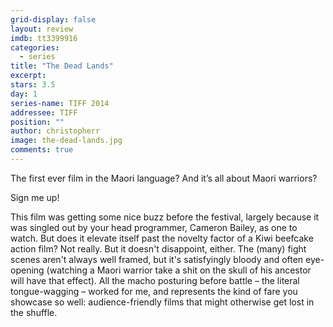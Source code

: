 ```yaml
---
grid-display: false
layout: review
imdb: tt3399916
categories: 
  - series
title: "The Dead Lands"
excerpt: 
stars: 3.5
day: 1
series-name: TIFF 2014
addressee: TIFF
position: ""
author: christopherr
image: the-dead-lands.jpg
comments: true
---
```


<p>The first ever film in the Maori language? And it’s all about Maori warriors?</p>
<p>Sign me up!<p>
<p>This film was getting some nice buzz before the festival, largely because it was singled out by your head programmer, Cameron Bailey, as one to watch. But does it elevate itself past the novelty factor of a Kiwi beefcake action film? Not really. But it doesn't disappoint, either. The (many) fight scenes aren't always well framed, but it's satisfyingly bloody and often eye-opening (watching a Maori warrior take a shit on the skull of his ancestor will have that effect). All the macho posturing before battle – the literal tongue-wagging – worked for me, and represents the kind of fare you showcase so well: audience-friendly films that might otherwise get lost in the shuffle. </p>